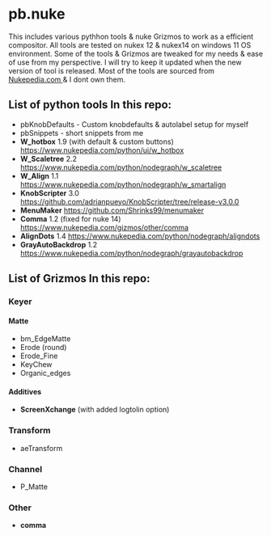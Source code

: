 # pb.nuke
This includes various pythhon tools & nuke Grizmos to work as a efficient compositor.
All tools are tested on nukex 12 & nukex14 on windows 11 OS environment.
Some of the tools & Grizmos are tweaked for my needs & ease of use from my perspective.
I will try to keep it updated when the new version of tool is released.
Most of the tools are sourced from [Nukepedia.com ](https://www.nukepedia.com/) & I dont own them.


## List of python tools In this repo:
- pbKnobDefaults - Custom knobdefaults & autolabel setup for myself
- pbSnippets - short snippets from me
- **W_hotbox** 1.9 (with default & custom buttons) https://www.nukepedia.com/python/ui/w_hotbox
- **W_Scaletree** 2.2 https://www.nukepedia.com/python/nodegraph/w_scaletree
- **W_Align** 1.1 https://www.nukepedia.com/python/nodegraph/w_smartalign
- **KnobScripter** 3.0 https://github.com/adrianpueyo/KnobScripter/tree/release-v3.0.0
- **MenuMaker** https://github.com/Shrinks99/menumaker
- **Comma** 1.2 (fixed for nuke 14) https://www.nukepedia.com/gizmos/other/comma
- **AlignDots** 1.4 https://www.nukepedia.com/python/nodegraph/aligndots
- **GrayAutoBackdrop** 1.2 https://www.nukepedia.com/python/nodegraph/grayautobackdrop



## List of Grizmos In this repo:
### Keyer
#### Matte
- bm_EdgeMatte
- Erode (round)
- Erode_Fine
- KeyChew
- Organic_edges
#### Additives
- **ScreenXchange** (with added logtolin option)
### Transform
- aeTransform
### Channel
- P_Matte



### Other
- **comma** 



